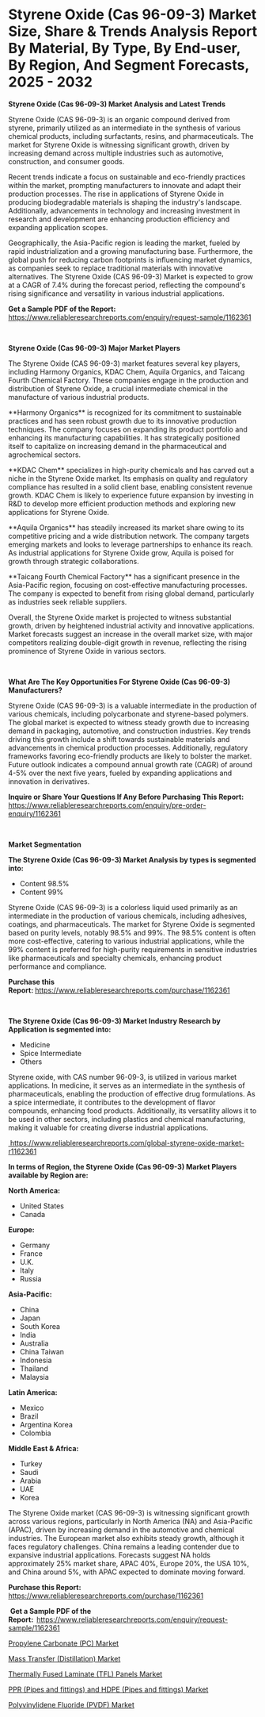 <p><h1>Styrene Oxide (Cas 96-09-3) Market Size, Share & Trends Analysis Report By Material, By Type, By End-user, By Region, And Segment Forecasts, 2025 - 2032</h1></p><p><strong>Styrene Oxide (Cas 96-09-3) Market Analysis and Latest Trends</strong></p>
<p><p>Styrene Oxide (CAS 96-09-3) is an organic compound derived from styrene, primarily utilized as an intermediate in the synthesis of various chemical products, including surfactants, resins, and pharmaceuticals. The market for Styrene Oxide is witnessing significant growth, driven by increasing demand across multiple industries such as automotive, construction, and consumer goods.</p><p>Recent trends indicate a focus on sustainable and eco-friendly practices within the market, prompting manufacturers to innovate and adapt their production processes. The rise in applications of Styrene Oxide in producing biodegradable materials is shaping the industry's landscape. Additionally, advancements in technology and increasing investment in research and development are enhancing production efficiency and expanding application scopes.</p><p>Geographically, the Asia-Pacific region is leading the market, fueled by rapid industrialization and a growing manufacturing base. Furthermore, the global push for reducing carbon footprints is influencing market dynamics, as companies seek to replace traditional materials with innovative alternatives. The Styrene Oxide (CAS 96-09-3) Market is expected to grow at a CAGR of 7.4% during the forecast period, reflecting the compound's rising significance and versatility in various industrial applications.</p></p>
<p><strong>Get a Sample PDF of the Report:&nbsp;</strong> <a href="https://www.reliableresearchreports.com/enquiry/request-sample/1162361?utm_campaign=102&utm_medium=2&utm_source=Github&utm_content=ia&utm_term=02022025&utm_id=styrene-oxide-cas-96-09-3">https://www.reliableresearchreports.com/enquiry/request-sample/1162361</a></p>
<p>&nbsp;</p>
<p><strong>Styrene Oxide (Cas 96-09-3) Major Market Players</strong></p>
<p><p>The Styrene Oxide (CAS 96-09-3) market features several key players, including Harmony Organics, KDAC Chem, Aquila Organics, and Taicang Fourth Chemical Factory. These companies engage in the production and distribution of Styrene Oxide, a crucial intermediate chemical in the manufacture of various industrial products.</p><p>**Harmony Organics** is recognized for its commitment to sustainable practices and has seen robust growth due to its innovative production techniques. The company focuses on expanding its product portfolio and enhancing its manufacturing capabilities. It has strategically positioned itself to capitalize on increasing demand in the pharmaceutical and agrochemical sectors.</p><p>**KDAC Chem** specializes in high-purity chemicals and has carved out a niche in the Styrene Oxide market. Its emphasis on quality and regulatory compliance has resulted in a solid client base, enabling consistent revenue growth. KDAC Chem is likely to experience future expansion by investing in R&D to develop more efficient production methods and exploring new applications for Styrene Oxide.</p><p>**Aquila Organics** has steadily increased its market share owing to its competitive pricing and a wide distribution network. The company targets emerging markets and looks to leverage partnerships to enhance its reach. As industrial applications for Styrene Oxide grow, Aquila is poised for growth through strategic collaborations.</p><p>**Taicang Fourth Chemical Factory** has a significant presence in the Asia-Pacific region, focusing on cost-effective manufacturing processes. The company is expected to benefit from rising global demand, particularly as industries seek reliable suppliers. </p><p>Overall, the Styrene Oxide market is projected to witness substantial growth, driven by heightened industrial activity and innovative applications. Market forecasts suggest an increase in the overall market size, with major competitors realizing double-digit growth in revenue, reflecting the rising prominence of Styrene Oxide in various sectors.</p></p>
<p>&nbsp;</p>
<p><strong>What Are The Key Opportunities For Styrene Oxide (Cas 96-09-3) Manufacturers?</strong></p>
<p><p>Styrene Oxide (CAS 96-09-3) is a valuable intermediate in the production of various chemicals, including polycarbonate and styrene-based polymers. The global market is expected to witness steady growth due to increasing demand in packaging, automotive, and construction industries. Key trends driving this growth include a shift towards sustainable materials and advancements in chemical production processes. Additionally, regulatory frameworks favoring eco-friendly products are likely to bolster the market. Future outlook indicates a compound annual growth rate (CAGR) of around 4-5% over the next five years, fueled by expanding applications and innovation in derivatives.</p></p>
<p><strong>Inquire or Share Your Questions If Any Before Purchasing This Report:</strong> <a href="https://www.reliableresearchreports.com/enquiry/pre-order-enquiry/1162361?utm_campaign=102&utm_medium=2&utm_source=Github&utm_content=ia&utm_term=02022025&utm_id=styrene-oxide-cas-96-09-3">https://www.reliableresearchreports.com/enquiry/pre-order-enquiry/1162361</a></p>
<p>&nbsp;</p>
<p><strong>Market Segmentation</strong></p>
<p><strong>The Styrene Oxide (Cas 96-09-3) Market Analysis by types is segmented into:</strong></p>
<p><ul><li>Content 98.5%</li><li>Content 99%</li></ul></p>
<p><p>Styrene Oxide (CAS 96-09-3) is a colorless liquid used primarily as an intermediate in the production of various chemicals, including adhesives, coatings, and pharmaceuticals. The market for Styrene Oxide is segmented based on purity levels, notably 98.5% and 99%. The 98.5% content is often more cost-effective, catering to various industrial applications, while the 99% content is preferred for high-purity requirements in sensitive industries like pharmaceuticals and specialty chemicals, enhancing product performance and compliance.</p></p>
<p><strong>Purchase this Report:&nbsp;</strong><a href="https://www.reliableresearchreports.com/purchase/1162361?utm_campaign=102&utm_medium=2&utm_source=Github&utm_content=ia&utm_term=02022025&utm_id=styrene-oxide-cas-96-09-3">https://www.reliableresearchreports.com/purchase/1162361</a></p>
<p>&nbsp;</p>
<p><strong>The Styrene Oxide (Cas 96-09-3) Market Industry Research by Application is segmented into:</strong></p>
<p><ul><li>Medicine</li><li>Spice Intermediate</li><li>Others</li></ul></p>
<p><p>Styrene oxide, with CAS number 96-09-3, is utilized in various market applications. In medicine, it serves as an intermediate in the synthesis of pharmaceuticals, enabling the production of effective drug formulations. As a spice intermediate, it contributes to the development of flavor compounds, enhancing food products. Additionally, its versatility allows it to be used in other sectors, including plastics and chemical manufacturing, making it valuable for creating diverse industrial applications.</p></p>
<p><a href="https://www.reliableresearchreports.com/global-styrene-oxide-market-r1162361?utm_campaign=102&utm_medium=2&utm_source=Github&utm_content=ia&utm_term=02022025&utm_id=styrene-oxide-cas-96-09-3">&nbsp;https://www.reliableresearchreports.com/global-styrene-oxide-market-r1162361</a></p>
<p><strong>In terms of Region, the Styrene Oxide (Cas 96-09-3) Market Players available by Region are:</strong></p>
<p>
    <p> <strong> North America: </strong>
        <ul>
            <li>United States</li>
            <li>Canada</li>
        </ul>
        </p> 
    <p> <strong> Europe: </strong>
        <ul>
            <li>Germany</li>
            <li>France</li>
            <li>U.K.</li>
            <li>Italy</li>
            <li>Russia</li>
        </ul>
        </p> 
    <p> <strong> Asia-Pacific: </strong>
        <ul>
            <li>China</li>
            <li>Japan</li>
            <li>South Korea</li>
            <li>India</li>
            <li>Australia</li>
            <li>China Taiwan</li>
            <li>Indonesia</li>
            <li>Thailand</li>
            <li>Malaysia</li>
        </ul>
        </p> 
    <p> <strong> Latin America: </strong>
        <ul>
            <li>Mexico</li>
            <li>Brazil</li>
            <li>Argentina Korea</li>
            <li>Colombia</li>
        </ul>
        </p> 
    <p> <strong> Middle East & Africa: </strong>
        <ul>
            <li>Turkey</li>
            <li>Saudi</li>
            <li>Arabia</li>
            <li>UAE</li>
            <li>Korea</li>
        </ul>
    </p>
    </p>
<p><p>The Styrene Oxide market (CAS 96-09-3) is witnessing significant growth across various regions, particularly in North America (NA) and Asia-Pacific (APAC), driven by increasing demand in the automotive and chemical industries. The European market also exhibits steady growth, although it faces regulatory challenges. China remains a leading contender due to expansive industrial applications. Forecasts suggest NA holds approximately 25% market share, APAC 40%, Europe 20%, the USA 10%, and China around 5%, with APAC expected to dominate moving forward.</p></p>
<p><strong>Purchase this Report: </strong><a href="https://www.reliableresearchreports.com/purchase/1162361?utm_campaign=102&utm_medium=2&utm_source=Github&utm_content=ia&utm_term=02022025&utm_id=styrene-oxide-cas-96-09-3">https://www.reliableresearchreports.com/purchase/1162361</a></p>
<p>&nbsp;<strong>Get a Sample PDF of the Report:&nbsp;&nbsp;</strong><a href="https://www.reliableresearchreports.com/enquiry/request-sample/1162361?utm_campaign=102&utm_medium=2&utm_source=Github&utm_content=ia&utm_term=02022025&utm_id=styrene-oxide-cas-96-09-3">https://www.reliableresearchreports.com/enquiry/request-sample/1162361</a></p>
<p><strong></strong></p>
<p><p><a href="https://github.com/uramalorr/Market-Research-Report-List-1/blob/main/propylene-carbonate-pc-market.md?utm_campaign=102&utm_medium=2&utm_source=Github&utm_content=ia&utm_term=02022025&utm_id=styrene-oxide-cas-96-09-3">Propylene Carbonate (PC) Market</a></p><p><a href="https://github.com/mayabungard8092/Market-Research-Report-List-1/blob/main/mass-transfer-distillation-market.md?utm_campaign=102&utm_medium=2&utm_source=Github&utm_content=ia&utm_term=02022025&utm_id=styrene-oxide-cas-96-09-3">Mass Transfer (Distillation) Market</a></p><p><a href="https://github.com/gamuoodhub/Market-Research-Report-List-1/blob/main/thermally-fused-laminate-tfl-panels-market.md?utm_campaign=102&utm_medium=2&utm_source=Github&utm_content=ia&utm_term=02022025&utm_id=styrene-oxide-cas-96-09-3">Thermally Fused Laminate (TFL) Panels Market</a></p><p><a href="https://github.com/mathastilley812967/Market-Research-Report-List-1/blob/main/ppr-pipes-and-fittings-and-hdpe-pipes-and-fittings-market.md?utm_campaign=102&utm_medium=2&utm_source=Github&utm_content=ia&utm_term=02022025&utm_id=styrene-oxide-cas-96-09-3">PPR (Pipes and fittings) and HDPE (Pipes and fittings) Market</a></p><p><a href="https://github.com/tamiaknaub6/Market-Research-Report-List-1/blob/main/polyvinylidene-fluoride-pvdf-market.md?utm_campaign=102&utm_medium=2&utm_source=Github&utm_content=ia&utm_term=02022025&utm_id=styrene-oxide-cas-96-09-3">Polyvinylidene Fluoride (PVDF) Market</a></p></p>